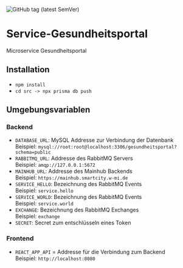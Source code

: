 ![GitHub tag (latest SemVer)](https://shields.herrvergesslich.de/github/v/tag/smartcity-2022/service-gesundheitsportal?label=Version)
# Service-Gesundheitsportal
Microservice Gesundheitsportal

## Installation
* `npm install`
* `cd src -> npx prisma db push`

## Umgebungsvariablen

### Backend
* `DATABASE_URL`: MySQL Addresse zur Verbindung der Datenbank <br>
Beispiel: `mysql://root:root@localhost:3306/gesundheitsportal?schema=public`
* `RABBITMQ_URL`: Addresse des RabbitMQ Servers <br>
Beispiel: `amqp://127.0.0.1:5672`
* `MAINHUB_URL`: Addresse des Mainhub Backends <br>
Beispiel: `https://mainhub.smartcity.w-mi.de`
* `SERVICE_HELLO`: Bezeichnung des RabbitMQ Events <br>
Beispiel: `service.hello`
* `SERVICE_WORLD`: Bezeichnung des RabbitMQ Events <br>
Beispiel: `service.world`
* `EXCHANGE`: Bezeichnung des RabbitMQ Exchanges <br>
Beispiel: `exchange`
* `SECRET`: Secret zum entschlüsseln eines Token <br>

### Frontend
* `REACT_APP_API` = Addresse für die Verbindung zum Backend <br>
Beispiel: `http://localhost:8080`
